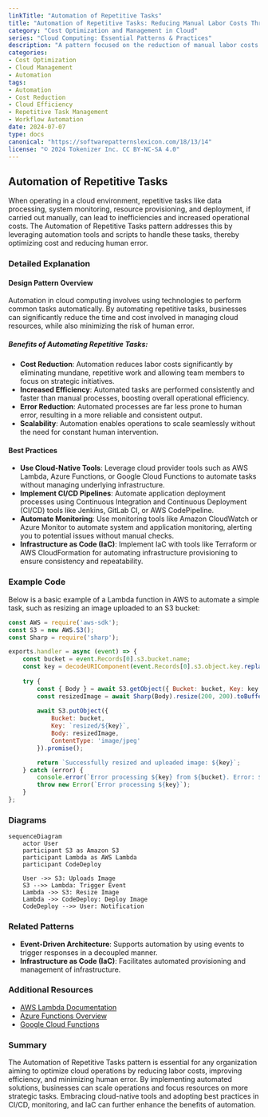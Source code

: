 ```yaml
---
linkTitle: "Automation of Repetitive Tasks"
title: "Automation of Repetitive Tasks: Reducing Manual Labor Costs Through Automation"
category: "Cost Optimization and Management in Cloud"
series: "Cloud Computing: Essential Patterns & Practices"
description: "A pattern focused on the reduction of manual labor costs in the cloud by automating repetitive tasks, thereby increasing efficiency and reducing errors."
categories:
- Cost Optimization
- Cloud Management
- Automation
tags:
- Automation
- Cost Reduction
- Cloud Efficiency
- Repetitive Task Management
- Workflow Automation
date: 2024-07-07
type: docs
canonical: "https://softwarepatternslexicon.com/18/13/14"
license: "© 2024 Tokenizer Inc. CC BY-NC-SA 4.0"
---
```


## Automation of Repetitive Tasks

When operating in a cloud environment, repetitive tasks like data processing, system monitoring, resource provisioning, and deployment, if carried out manually, can lead to inefficiencies and increased operational costs. The Automation of Repetitive Tasks pattern addresses this by leveraging automation tools and scripts to handle these tasks, thereby optimizing cost and reducing human error.

### Detailed Explanation

#### Design Pattern Overview
Automation in cloud computing involves using technologies to perform common tasks automatically. By automating repetitive tasks, businesses can significantly reduce the time and cost involved in managing cloud resources, while also minimizing the risk of human error.

##### Benefits of Automating Repetitive Tasks:

- **Cost Reduction**: Automation reduces labor costs significantly by eliminating mundane, repetitive work and allowing team members to focus on strategic initiatives.
- **Increased Efficiency**: Automated tasks are performed consistently and faster than manual processes, boosting overall operational efficiency.
- **Error Reduction**: Automated processes are far less prone to human error, resulting in a more reliable and consistent output.
- **Scalability**: Automation enables operations to scale seamlessly without the need for constant human intervention.

#### Best Practices
- **Use Cloud-Native Tools**: Leverage cloud provider tools such as AWS Lambda, Azure Functions, or Google Cloud Functions to automate tasks without managing underlying infrastructure.
- **Implement CI/CD Pipelines**: Automate application deployment processes using Continuous Integration and Continuous Deployment (CI/CD) tools like Jenkins, GitLab CI, or AWS CodePipeline.
- **Automate Monitoring**: Use monitoring tools like Amazon CloudWatch or Azure Monitor to automate system and application monitoring, alerting you to potential issues without manual checks.
- **Infrastructure as Code (IaC)**: Implement IaC with tools like Terraform or AWS CloudFormation for automating infrastructure provisioning to ensure consistency and repeatability.

### Example Code
Below is a basic example of a Lambda function in AWS to automate a simple task, such as resizing an image uploaded to an S3 bucket:

```javascript
const AWS = require('aws-sdk');
const S3 = new AWS.S3();
const Sharp = require('sharp');

exports.handler = async (event) => {
    const bucket = event.Records[0].s3.bucket.name;
    const key = decodeURIComponent(event.Records[0].s3.object.key.replace(/\+/g, ' '));
    
    try {
        const { Body } = await S3.getObject({ Bucket: bucket, Key: key }).promise();
        const resizedImage = await Sharp(Body).resize(200, 200).toBuffer();
        
        await S3.putObject({
            Bucket: bucket,
            Key: `resized/${key}`,
            Body: resizedImage,
            ContentType: 'image/jpeg'
        }).promise();

        return `Successfully resized and uploaded image: ${key}`;
    } catch (error) {
        console.error(`Error processing ${key} from ${bucket}. Error: ${error}`);
        throw new Error(`Error processing ${key}`);
    }
};
```

### Diagrams

```mermaid
sequenceDiagram
    actor User
    participant S3 as Amazon S3
    participant Lambda as AWS Lambda
    participant CodeDeploy
    
    User ->> S3: Uploads Image
    S3 -->> Lambda: Trigger Event
    Lambda ->> S3: Resize Image
    Lambda ->> CodeDeploy: Deploy Image
    CodeDeploy -->> User: Notification
```

### Related Patterns
- **Event-Driven Architecture**: Supports automation by using events to trigger responses in a decoupled manner.
- **Infrastructure as Code (IaC)**: Facilitates automated provisioning and management of infrastructure.

### Additional Resources
- [AWS Lambda Documentation](https://docs.aws.amazon.com/lambda/latest/dg/welcome.html)
- [Azure Functions Overview](https://docs.microsoft.com/en-us/azure/azure-functions/functions-overview)
- [Google Cloud Functions](https://cloud.google.com/functions/docs)

### Summary
The Automation of Repetitive Tasks pattern is essential for any organization aiming to optimize cloud operations by reducing labor costs, improving efficiency, and minimizing human error. By implementing automated solutions, businesses can scale operations and focus resources on more strategic tasks. Embracing cloud-native tools and adopting best practices in CI/CD, monitoring, and IaC can further enhance the benefits of automation.

